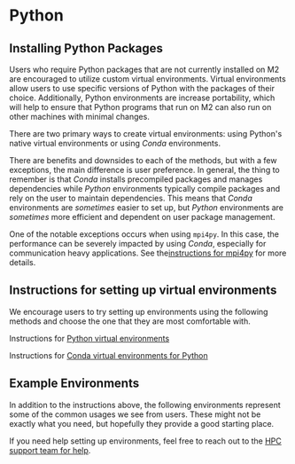 # Python

## Installing Python Packages

Users who require Python packages that are not currently installed on M2
are encouraged to utilize custom virtual environments. Virtual environments
allow users to use specific versions of Python with the packages of their
choice. Additionally, Python environments are increase portability, which
will help to ensure that Python programs that run on M2 can also run on
other machines with minimal changes.

There are two primary ways to create virtual environments: using Python\'s
native virtual environments or using _Conda_ environments.

There are benefits and downsides to each of the methods, but with a few exceptions, the main difference is user preference. In general, the thing to remember is that _Conda_ installs precompiled packages and manages dependencies while _Python_ environments typically compile packages and rely on the user to maintain dependencies. This means that _Conda_ environments are _sometimes_ easier to set up, but _Python_ environments are _sometimes_ more efficient and dependent on user package management.

One of the notable exceptions occurs when using ```mpi4py```. In this case, the performance can be severely impacted by using _Conda_, especially for communication heavy applications. See the[instructions for mpi4py](applications/python/python_venvs) for more details.

## Instructions for setting up virtual environments

We encourage users to try setting up environments using the following methods and choose the one that they are most comfortable with.

Instructions for [Python virtual environments](applications/python/python_venvs)

Instructions for [Conda virtual environments for Python](applications/python/conda_envs)

## Example Environments

In addition to the instructions above, the following environments represent some of the common usages we see from users. These might not be exactly what you need, but hopefully they provide a good starting place.

If you need help setting up environments, feel free to reach out to the [HPC support team for help](services/help.md).